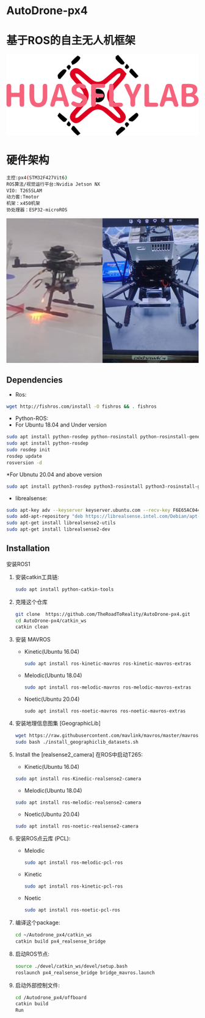 # AutoDrone-px4
# 基于ROS的自主无人机框架
![image](https://github.com/TheRoadToReality/AutoDrone-px4/blob/main/assets/logo.png#pic_center)
# 硬件架构
```bash
主控:px4(STM32F427Vit6)
ROS算法/视觉运行平台:Nvidia Jetson NX
VIO: T265SLAM
动力套:Tmotor 
机架：x450机架
协处理器：ESP32-microROS
```
![image](https://github.com/TheRoadToReality/AutoDrone-px4/blob/main/assets/drone_v1.png#pic_center)
## Dependencies
* Ros:
```bash
wget http://fishros.com/install -O fishros && . fishros

```
* Python-ROS:
* For Ubuntu 18.04 and Under version
```bash
sudo apt install python-rosdep python-rosinstall python-rosinstall-generator python-wstool build-essential
sudo apt install python-rosdep
sudo rosdep init
rosdep update
rosversion -d
```
*For Ubnutu 20.04 and above version
```bash
sudo apt install python3-rosdep python3-rosinstall python3-rosinstall-generator python3-wstool build-essential
```
* librealsense: 
```bash
sudo apt-key adv --keyserver keyserver.ubuntu.com --recv-key F6E65AC044F831AC80A06380C8B3A55A6F3EFCDE || sudo apt-key adv --keyserver hkp://keyserver.ubuntu.com:80 --recv-key F6E65AC044F831AC80A06380C8B3A55A6F3EFCDE
sudo add-apt-repository "deb https://librealsense.intel.com/Debian/apt-repo $(lsb_release -cs) main" -u
sudo apt-get install librealsense2-utils
sudo apt-get install librealsense2-dev
```


## Installation
安装ROS1

1. 安装catkin工具链:

   ```bash
   sudo apt install python-catkin-tools

   ```

1. 克隆这个仓库

   ```bash
   git clone  https://github.com/TheRoadToReality/AutoDrone-px4.git
   cd AutoDrone-px4/catkin_ws
   catkin clean

   ```

1. 安装 MAVROS
   * Kinetic(Ubuntu 16.04)
     ```bash
     sudo apt install ros-kinetic-mavros ros-kinetic-mavros-extras
     ```
   * Melodic(Ubuntu 18.04)
     ```bash
     sudo apt install ros-melodic-mavros ros-melodic-mavros-extras
     ```
   * Noetic(Ubuntu 20.04)
     ```
     sudo apt install ros-noetic-mavros ros-noetic-mavros-extras
1. 安装地理信息图集 [GeographicLib] 
   ```bash
   wget https://raw.githubusercontent.com/mavlink/mavros/master/mavros/scripts/install_geographiclib_datasets.sh
   sudo bash ./install_geographiclib_datasets.sh   
   ```

1. Install the [realsense2_camera] 在ROS中启动T265:
   * Kinetic(Ubuntu 16.04)
   ```bash
   sudo apt install ros-Kinedic-realsense2-camera
   ```
   * Melodic(Ubuntu 18.04)
   ```bash
   sudo apt install ros-melodic-realsense2-camera
   ```
   * Noetic(Ubuntu 20.04)
   ```bash
   sudo apt install ros-noetic-realsense2-camera
   ```

1. 安装ROS点云库 (PCL):

   * Melodic
     ```bash
     sudo apt install ros-melodic-pcl-ros
     ```
   * Kinetic
     ```bash
     sudo apt install ros-kinetic-pcl-ros
     ```
   * Noetic
     ```bash
     sudo apt install ros-noetic-pcl-ros

1. 编译这个package:

   ```bash
   cd ~/Autodrone_px4/catkin_ws
   catkin build px4_realsense_bridge
   ```

1. 启动ROS节点:

   ```bash
   source ./devel/catkin_ws/devel/setup.bash
   roslaunch px4_realsense_bridge bridge_mavros.launch
   ```
1. 启动外部控制文件:
   ```bash
   cd /Autodrone_px4/offboard
   catkin build
   Run
   ```
